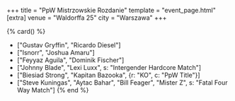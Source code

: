 +++
title = "PpW Mistrzowskie Rozdanie"
template = "event_page.html"
[extra]
venue = "Waldorffa 25"
city = "Warszawa"
+++

{% card() %}
- ["Gustav Gryffin", "Ricardo Diesel"]
- ["Isnorr", "Joshua Amaru"]
- ["Feyyaz Aguila", "Dominik Fischer"]
- ["Johnny Blade", "Lexi Luxx", s: "Intergender Hardcore Match"]
- ["Biesiad Strong", "Kapitan Bazooka", {r: "KO", c: "PpW Title"}]
- ["Steve Kuningas", "Aytac Bahar", "Bill Feager", "Mister Z", s: "Fatal Four Way Match"]
{% end %}
